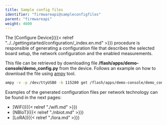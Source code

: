```yaml
---
title: Sample config files
identifier: "firmwareapi@sampleconfigfiles"
parent: "firmwareapi"
weight: 4600
---
```


The [Configure Device]({{< relref "../../gettingstarted/configuration/_index.en.md" >}}) procedure is responsible of generating a configuration file that describes the selected board setup, the network configuration and the enabled measurements.

This file can be retrieved by downloading file **/flash/apps/demo-console/demo_config.py** from the device. Follows an example on how to download the file using [ampy](https://github.com/scientifichackers/ampy) tool.

```bash
ampy -v -p /dev/ttyUSB0 -b 115200 get /flash/apps/demo-console/demo_config.py demo_wifi_config.py
```

Examples of the generated configuration files per network technology can be found in the next pages:

- [WiFi]({{< relref "./wifi.md" >}})
- [NBIoT]({{< relref "./nbiot.md" >}})
- [LoRA]({{< relref "./lora.md" >}})
